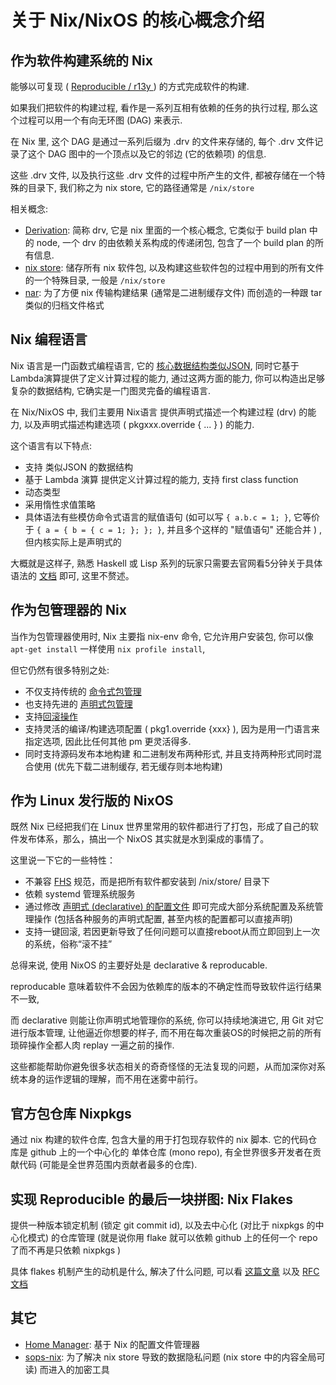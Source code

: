 关于 Nix/NixOS 的核心概念介绍
==========================


作为软件构建系统的 Nix 
-------------------

能够以可复现 ( [Reproducible / r13y ](https://r13y.com/iso-gnome/index.html) ) 的方式完成软件的构建.

如果我们把软件的构建过程, 看作是一系列互相有依赖的任务的执行过程, 那么这个过程可以用一个有向无环图 (DAG) 来表示.

在 Nix 里, 这个 DAG 是通过一系列后缀为 .drv 的文件来存储的, 每个 .drv 文件记录了这个 DAG 图中的一个顶点以及它的邻边 (它的依赖项) 的信息.

这些 .drv 文件, 以及执行这些 .drv 文件的过程中所产生的文件, 都被存储在一个特殊的目录下, 我们称之为 nix store, 它的路径通常是 `/nix/store`



相关概念:

- [Derivation](): 简称 drv, 它是 nix 里面的一个核心概念,  它类似于 build plan 中的 node, 一个 drv 的由依赖关系构成的传递闭包, 包含了一个 build plan 的所有信息.
- [nix store](): 储存所有 nix 软件包, 以及构建这些软件包的过程中用到的所有文件的一个特殊目录, 一般是 `/nix/store`
- [nar](): 为了方便 nix 传输构建结果 (通常是二进制缓存文件) 而创造的一种跟 tar 类似的归档文件格式


Nix 编程语言
-----------

Nix 语言是一门函数式编程语言, 它的 [核心数据结构类似JSON](), 同时它基于Lambda演算提供了定义计算过程的能力, 通过这两方面的能力, 你可以构造出足够复杂的数据结构, 它确实是一门图灵完备的编程语言.

在 Nix/NixOS 中, 我们主要用 Nix语言 提供声明式描述一个构建过程 (drv) 的能力, 以及声明式描述构建选项 ( pkgxxx.override { ... }  )  的能力.

这个语言有以下特点:

- 支持 类似JSON 的数据结构
- 基于 Lambda 演算 提供定义计算过程的能力, 支持 first class function
- 动态类型
- 采用惰性求值策略
- 具体语法有些模仿命令式语言的赋值语句 (如可以写 `{ a.b.c = 1; }`, 它等价于 `{ a = { b = { c = 1; }; }; }`, 并且多个这样的 "赋值语句" 还能合并 ) , 但内核实际上是声明式的

大概就是这样子, 熟悉 Haskell 或 Lisp 系列的玩家只需要去官网看5分钟关于具体语法的 [文档](https://nixos.org/manual/nix/unstable/expressions/language-constructs.html) 即可, 这里不赘述。


作为包管理器的 Nix
----------------

当作为包管理器使用时, Nix 主要指 nix-env 命令, 它允许用户安装包, 你可以像 `apt-get install` 一样使用 `nix profile install`, 

但它仍然有很多特别之处:

- 不仅支持传统的 [命令式包管理](https://nixos.org/manual/nix/unstable/command-ref/new-cli/nix3-profile-install.html) 
- 也支持先进的 [声明式包管理](https://nixos.org/manual/nixpkgs/stable/#sec-declarative-package-management)
- 支持[回滚操作](https://nixos.org/manual/nix/unstable/command-ref/new-cli/nix3-profile-rollback.html)
- 支持灵活的编译/构建选项配置 ( pkg1.override {xxx} ),  因为是用一门语言来指定选项, 因此比任何其他 pm 更灵活得多.
- 同时支持源码发布本地构建 和二进制发布两种形式, 并且支持两种形式同时混合使用 (优先下载二进制缓存, 若无缓存则本地构建)


作为 Linux 发行版的 NixOS
-----------------------


既然 Nix 已经把我们在 Linux 世界里常用的软件都进行了打包，形成了自己的软件发布体系，那么，搞出一个 NixOS 其实就是水到渠成的事情了。

这里说一下它的一些特性：

- 不兼容 [FHS]() 规范，而是把所有软件都安装到 /nix/store/ 目录下
- 依赖 systemd 管理系统服务
- 通过修改 [声明式 (declarative) 的配置文件](https://nixos.org/manual/nixos/stable/index.html#sec-configuration-file) 即可完成大部分系统配置及系统管理操作 (包括各种服务的声明式配置, 甚至内核的配置都可以直接声明)
- 支持一键回滚, 若因更新导致了任何问题可以直接reboot从而立即回到上一次的系统，俗称“滚不挂”

总得来说, 使用 NixOS 的主要好处是 declarative & reproducable.

reproducable 意味着软件不会因为依赖库的版本的不确定性而导致软件运行结果不一致,

而 declarative 则能让你声明式地管理你的系统, 你可以持续地演进它, 用 Git 对它进行版本管理, 让他逼近你想要的样子, 而不用在每次重装OS的时候把之前的所有琐碎操作全都人肉 replay 一遍之前的操作.

这些都能帮助你避免很多状态相关的奇奇怪怪的无法复现的问题，从而加深你对系统本身的运作逻辑的理解，而不用在迷雾中前行。





官方包仓库 Nixpkgs
-----------------


通过 nix 构建的软件仓库, 包含大量的用于打包现存软件的 nix 脚本. 它的代码仓库是 github 上的一个中心化的 单体仓库 (mono repo), 有全世界很多开发者在贡献代码 (可能是全世界范围内贡献者最多的仓库).


实现 Reproducible 的最后一块拼图: Nix Flakes
-----------------------------------------

提供一种版本锁定机制 (锁定 git commit id), 以及去中心化 (对比于 nixpkgs 的中心化模式)  的仓库管理 (就是说你用 flake 就可以依赖 github 上的任何一个 repo 了而不再是只依赖 nixpkgs )

具体 flakes 机制产生的动机是什么, 解决了什么问题, 可以看 [这篇文章](https://www.tweag.io/blog/2020-07-31-nixos-flakes/) 以及 [RFC文档](https://github.com/tweag/rfcs/blob/flakes/rfcs/0049-flakes.md#motivation)


其它
---

- [Home Manager](https://github.com/nix-community/home-manager): 基于 Nix 的配置文件管理器
- [sops-nix](https://github.com/Mic92/sops-nix): 为了解决 nix store 导致的数据隐私问题 (nix store 中的内容全局可读) 而进入的加密工具
